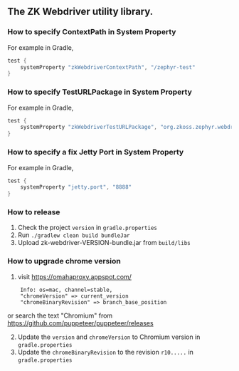 The ZK Webdriver utility library.
-----


### How to specify ContextPath in System Property
For example in Gradle,
```gradle
test {
    systemProperty "zkWebdriverContextPath", "/zephyr-test"
}
```

### How to specify TestURLPackage in System Property
For example in Gradle,
```gradle
test {
    systemProperty "zkWebdriverTestURLPackage", "org.zkoss.zephyr.webdriver"
}
```

### How to specify a fix Jetty Port in System Property
For example in Gradle,
```gradle
test {
    systemProperty "jetty.port", "8888"
}
```

### How to release
1. Check the project `version` in `gradle.properties`
2. Run `./gradlew clean build bundleJar`
3. Upload zk-webdriver-VERSION-bundle.jar from `build/libs`


### How to upgrade chrome version
1. visit https://omahaproxy.appspot.com/
```
    Info: os=mac, channel=stable, 
    "chromeVersion" => current_version
    "chromeBinaryRevision" => branch_base_position
```
or search the text "Chromium" from https://github.com/puppeteer/puppeteer/releases

2. Update the `version` and `chromeVersion` to Chromium version in `gradle.properties`
3. Update the `chromeBinaryRevision` to the revision `r10.....` in `gradle.properties`